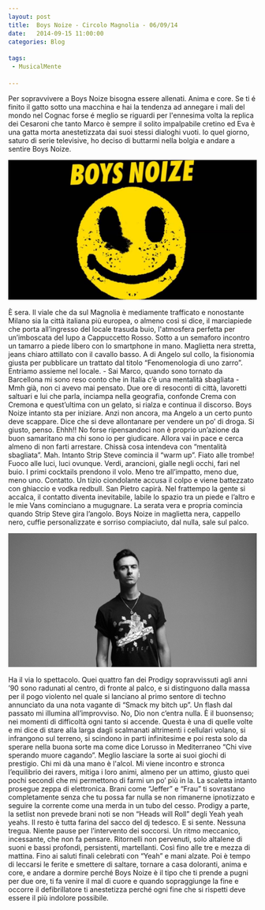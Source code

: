 ```yaml
---
layout: post
title:  Boys Noize - Circolo Magnolia - 06/09/14
date:   2014-09-15 11:00:00
categories: Blog

tags:
 - MusicalMente

---
```


Per sopravvivere a Boys Noize bisogna essere allenati. Anima e core. Se ti é finito il gatto sotto una macchina e hai la tendenza ad annegare i mali del mondo nel Cognac forse é meglio se riguardi per l'ennesima volta la replica dei Cesaroni che tanto Marco è sempre il solito impalpabile cretino ed Eva è una gatta morta anestetizzata dai suoi stessi dialoghi vuoti. Io quel giorno, saturo di serie televisive, ho deciso di buttarmi nella bolgia e andare a sentire Boys Noize.
 
![Boys Noize](/assetts/boysnoize_nrfmagazine.jpg)

È sera. Il viale che da sul Magnolia è mediamente trafficato e nonostante Milano sia la città italiana più europea, o almeno così si dice, il marciapiede che porta all’ingresso del locale trasuda buio, l'atmosfera perfetta per un’imboscata del lupo a Cappuccetto Rosso. Sotto a un semaforo incontro un tamarro a piede libero con lo smartphone in mano. Maglietta nera stretta, jeans chiaro attillato con il cavallo basso. A di Angelo sul collo, la fisionomia giusta per pubblicare un trattato dal titolo “Fenomenologia di uno zarro”. Entriamo assieme nel locale. - Sai Marco, quando sono tornato da Barcellona mi sono reso conto che in Italia c’è una mentalità sbagliata - Mmh già, non ci avevo mai pensato. Due ore di resoconti di città, lavoretti saltuari e lui che parla, inciampa nella geografia, confonde Crema con Cremona e quest’ultima con un gelato, si rialza e continua il discorso. 
Boys Noize intanto sta per iniziare. Anzi non ancora, ma Angelo a un certo punto deve scappare. Dice che si deve allontanare per vendere un po’ di droga. Si giusto, penso. Ehhh!! No forse ripensandoci non è proprio un’azione da buon samaritano ma chi sono io per giudicare. Allora vai in pace e cerca almeno di non farti arrestare. Chissà cosa intendeva con “mentalità sbagliata”. Mah. Intanto Strip Steve comincia il “warm up”. Fiato alle trombe! Fuoco alle luci, luci ovunque. Verdi, arancioni, gialle negli occhi, fari nel buio. I primi cocktails prendono il volo. Meno tre all’impatto, meno due, meno uno. Contatto. Un tizio ciondolante accusa il colpo e viene battezzato con ghiaccio e vodka redbull. San Pietro capirà. Nel frattempo la gente si accalca, il contatto diventa inevitabile, labile lo spazio tra un piede e l’altro e le mie Vans cominciano a mugugnare. La serata vera e propria comincia quando Strip Steve gira l’angolo. Boys Noize in maglietta nera, cappello nero, cuffie personalizzate e sorriso compiaciuto, dal nulla, sale sul palco. 

![Boys Noize](/assetts/boysnoize_tizio.jpg)

Ha il via lo spettacolo. Quei quattro fan dei Prodigy sopravvissuti agli anni ’90 sono radunati al centro, di fronte al palco, e si distinguono dalla massa per il pogo violento nel quale si lanciano al primo sentore di techno annunciato da una nota vagante di “Smack my bitch up”. Un flash dal passato mi illumina all’improvviso. No, Dio non c’entra nulla. È il buonsenso; nei momenti di difficoltà ogni tanto si accende. Questa è una di quelle volte e mi dice di stare alla larga dagli scalmanati altrimenti i cellulari volano, si infrangono sul terreno, si scindono in parti infinitesime e poi resta solo da sperare nella buona sorte ma come dice Lorusso in Mediterraneo “Chi vive sperando muore cagando”. Meglio lasciare la sorte ai suoi giochi di prestigio. Chi mi dà una mano è l'alcol. Mi viene incontro e stronca l’equilibrio dei ravers, mitiga i loro animi, almeno per un attimo, giusto quei pochi secondi che mi permettono di farmi un po’ più in la. La scaletta intanto prosegue zeppa di elettronica. Brani come “Jeffer” e “Frau” ti sovrastano completamente senza che tu possa far nulla se non rimanerne ipnotizzato e seguire la corrente come una merda in un tubo del cesso. 
Prodigy a parte, la setlist non prevede brani noti se non “Heads will Roll” degli Yeah yeah yeahs. Il resto è tutta farina del sacco del dj tedesco. E si sente. Nessuna tregua. Niente pause per l’intervento dei soccorsi. Un ritmo meccanico, incessante, che non fa pensare. Ritornelli non pervenuti, solo altalene di suoni e bassi profondi, persistenti, martellanti. 
Così fino alle tre e mezza di mattina. Fino ai saluti finali celebrati con “Yeah” e mani alzate. Poi è tempo di leccarsi le ferite e smettere di saltare, tornare a casa doloranti, anima e core, e andare a dormire perché Boys Noize è il tipo che ti prende a pugni per due ore, ti fa venire il mal di cuore e quando sopraggiunge la fine e occorre il defibrillatore ti anestetizza perché ogni fine che si rispetti deve essere il più indolore possibile.


